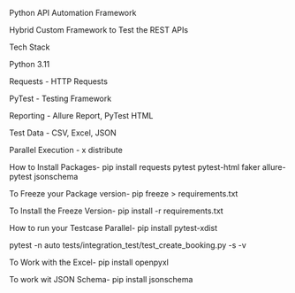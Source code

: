 Python API Automation Framework


Hybrid Custom Framework to Test the REST APIs


Tech Stack

Python 3.11

Requests - HTTP Requests

PyTest - Testing Framework

Reporting - Allure Report, PyTest HTML

Test Data - CSV, Excel, JSON

Parallel Execution - x distribute

How to Install Packages-
pip install requests pytest pytest-html faker allure-pytest jsonschema

To Freeze your Package version-
pip freeze > requirements.txt

To Install the Freeze Version-
pip install -r requirements.txt

How to run your Testcase Parallel-
pip install pytest-xdist


pytest -n auto tests/integration_test/test_create_booking.py -s -v 

To Work with the Excel-
pip install openpyxl

To work wit JSON Schema-
pip install jsonschema
